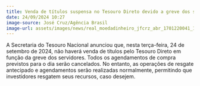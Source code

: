 ```yaml
---
title: Venda de títulos suspensa no Tesouro Direto devido a greve dos servidores
date: 24/09/2024 10:27
image-source: José Cruz/Agência Brasil
image-url: assets/images/news/real_moedadinheiro_jfcrz_abr_1701220041_1 16 x 9 .jpg
---
```


A Secretaria do Tesouro Nacional anunciou que, nesta terça-feira, 24 de setembro de 2024, não haverá venda de títulos pelo Tesouro Direto em função da greve dos servidores. Todos os agendamentos de compra previstos para o dia serão cancelados. No entanto, as operações de resgate antecipado e agendamentos serão realizadas normalmente, permitindo que investidores resgatem seus recursos, caso desejem.